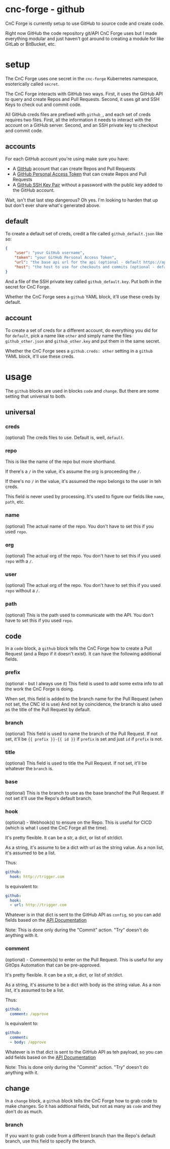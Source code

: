 # cnc-forge - github

CnC Forge is currently setup to use GitHub to source code and create code.

Right now GitHub the code repository git/API CnC Forge uses but I made everything modular
and just haven't got around to creating a module for like GitLab or BitBucket, etc.

# setup

The CnC Forge uses one secret in the `cnc-forge` Kubernetes namespace, esoterically called `secret`.

The CnC Forge interacts with GitHub two ways. First, it uses the GitHub API to query and create Repos
and Pull Requests. Second, it uses git and SSH Keys to check out and commit code.

All GitHub creds files are prefixed with `github_`, and each set of creds requires two files. First,
all the information it needs to interact with the account on a GitHub server. Second, and an SSH
private key to checkout and commit code.

## accounts

For each GitHub account you're using make sure you have:
- A [GitHub](https://github.com/) account that can create Repos and Pull Requests
- A [GitHub Personal Access Token](https://github.com/settings/tokens) that can create Repos and Pull Requests
- A [GitHub SSH Key Pair](https://docs.github.com/en/authentication/connecting-to-github-with-ssh/generating-a-new-ssh-key-and-adding-it-to-the-ssh-agent) without a password with the public key added to the GitHub account.

Wait, isn't that last step dangerous? Oh yes. I'm looking to harden that up but don't ever share what's generated above.

## default

To create a default set of creds, credit a file called `github_default.json` like so:

```json
{
    "user": "your GitHub username",
    "token": "your GitHub Personal Access Token",
    "url": "the base api url for the api (optional - default https://api.github.com)",
    "host": "the host to use for checkouts and commits (optional - default github.com)"
}
```

And a file of the SSH private key called `github_default.key`. Put both in the secret for CnC Forge.

Whether the CnC Forge sees a `github` YAML block, it'll use these creds by default.

## account

To create a set of creds for a different account, do everything you did for for `default`, pick a name like
`other` and simply name the files `github_other.json` and `github_other.key` and put them in the same secret.

Whether the CnC Forge sees a `github.creds: other` setting in a `github` YAML block, it'll use these creds.

# usage

The `github` blocks are used in blocks `code` and `change`. But there are some setting that universal to both.

## universal

### creds

(optional) The creds files to use. Default is, well, `default`.

### repo

This is like the name of the repo but more shorthand.

If there's a `/` in the value, it's assume the org is proceeding the `/`.

If there's no `/` in the value, it's assumed the repo belongs to the user in teh creds.

This field is never used by processing. It's used to figure our fields like `name`, `path`, etc.

### name

(optional) The actual name of the repo. You don't have to set this if you used `repo`.

### org

(optional) The actual org of the repo. You don't have to set this if you used `repo` with a `/`.

### user

(optional) The actual org of the repo. You don't have to set this if you used `repo` without a `/`.

### path

(optional) This is the path used to communicate with the API. You don't have to set this if you used `repo`.

## code

In a `code` block, a `github` block tells the CnC Forge how to create a Pull Request (and a Repo if it doesn't
exist). It can have the following additional fields.

### prefix

(optional - but I always use it) This field is used to add some extra info to all the work the CnC
Forge is doing.

When set, this field is added to the branch name for the Pull Request (when not set, the CNC id is use)
And not by coincidence, the branch is also used as the title of the Pull Request by default.

### branch

(optional) This field is used to name the branch of the Pull Request. If not set, it'll be `{{ prefix }}-{{ id }}`
if `prefix` is set and just `id` if `prefix` is not.

### title

(optional) This field is used to title the Pull Request. If not set, it'll be whatever the `branch` is.

### base

(optional) This is the branch to use as the base branchof the Pull Request. If not set it'll use the
Repo's default branch.

### hook

(optional) - Webhook(s) to ensure on the Repo. This is useful for CICD (which is what I used the CnC Forge all
the time).

It's pretty flexible. It can be a str, a dict, or list of str/dict.

As a string, it's assume to be a dict with url as the string value. As a non list, it's assumed to be a list.

Thus:

```yaml
github:
  hook: http://trigger.com
```

Is equivalent to:

```yaml
github:
  hook:
  - url: http://trigger.com
```

Whatever is in that dict is sent to the GitHub API as `config`, so you can add fields based on the
[API Documentation](https://docs.github.com/en/rest/webhooks/repos#create-a-repository-webhook)

Note: This is done only during the "Commit" action. "Try" doesn't do anything with it.

### comment

(optional) - Comments(s) to enter on the Pull Request. This is useful for any GitOps Automation that
can be pre-approved.

It's pretty flexible. It can be a str, a dict, or list of str/dict.

As a string, it's assume to be a dict with body as the string value. As a non list, it's assumed to be a list.

Thus:

```yaml
github:
  comment: /approve
```

Is equivalent to:

```yaml
github:
  comment:
  - body: /approve
```

Whatever is in that dict is sent to the GitHub API as teh payload, so you can add fields based on the
[API Documentation](https://docs.github.com/en/rest/issues/comments#create-an-issue-comment)

Note: This is done only during the "Commit" action. "Try" doesn't do anything with it.

## change

In a `change` block, a `github` block tells the CnC Forge how to grab code to make changes. So it has addtional
fields, but not as many as `code` and they don't do as much.

### branch

If you want to grab code from a different branch than the Repo's default branch, use this field to
specify the branch.
